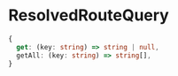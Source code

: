 # ResolvedRouteQuery

```ts
{
  get: (key: string) => string | null,
  getAll: (key: string) => string[],
}
```
